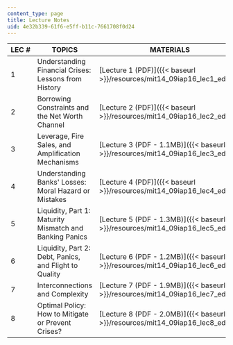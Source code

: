 ```yaml
---
content_type: page
title: Lecture Notes
uid: 4e32b339-61f6-e5ff-b11c-7661708f0d24
---
```


| LEC # | TOPICS | MATERIALS |
| --- | --- | --- |
| 1 | Understanding Financial Crises: Lessons from History | [Lecture 1 (PDF)]({{< baseurl >}}/resources/mit14_09iap16_lec1_edit) |
| 2 | Borrowing Constraints and the Net Worth Channel | [Lecture 2 (PDF)]({{< baseurl >}}/resources/mit14_09iap16_lec2_edit) |
| 3 | Leverage, Fire Sales, and Amplification Mechanisms | [Lecture 3 (PDF - 1.1MB)]({{< baseurl >}}/resources/mit14_09iap16_lec3_edit) |
| 4 | Understanding Banks' Losses: Moral Hazard or Mistakes | [Lecture 4 (PDF)]({{< baseurl >}}/resources/mit14_09iap16_lec4_edit) |
| 5 | Liquidity, Part 1: Maturity Mismatch and Banking Panics | [Lecture 5 (PDF - 1.3MB)]({{< baseurl >}}/resources/mit14_09iap16_lec5_edit) |
| 6 | Liquidity, Part 2: Debt, Panics, and Flight to Quality | [Lecture 6 (PDF - 1.2MB)]({{< baseurl >}}/resources/mit14_09iap16_lec6_edit) |
| 7 | Interconnections and Complexity | [Lecture 7 (PDF - 1.9MB)]({{< baseurl >}}/resources/mit14_09iap16_lec7_edited) |
| 8 | Optimal Policy: How to Mitigate or Prevent Crises? | [Lecture 8 (PDF - 2.0MB)]({{< baseurl >}}/resources/mit14_09iap16_lec8_edit)